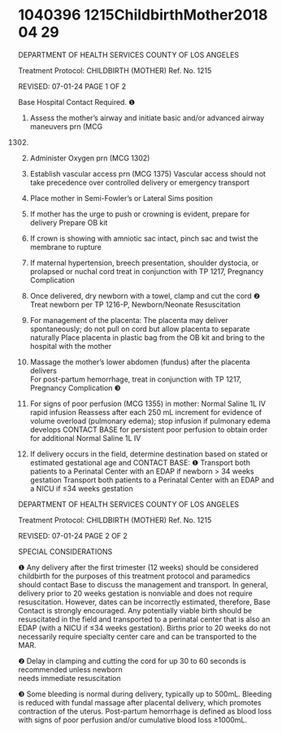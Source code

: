 # 1040396 1215ChildbirthMother2018 04 29

DEPARTMENT OF HEALTH SERVICES 
COUNTY OF LOS ANGELES 
 
Treatment Protocol: CHILDBIRTH (MOTHER) Ref. No. 1215 
 
 
 
 
 
REVISED: 07-01-24 PAGE 1 OF 2 
 
Base Hospital Contact Required. ❶ 
 
1. Assess the mother’s airway and initiate basic and/or advanced airway maneuvers prn (MCG 
1302) 
 
2. Administer Oxygen prn (MCG 1302) 
 
3. Establish vascular access prn (MCG 1375) 
Vascular access should not take precedence over controlled delivery or emergency transport 
 
4. Place mother in Semi-Fowler’s or Lateral Sims position 
 
5. If mother has the urge to push or crowning is evident, prepare for delivery 
Prepare OB kit  
 
6. If crown is showing with amniotic sac intact, pinch sac and twist the membrane to rupture 
 
7. If maternal hypertension, breech presentation, shoulder dystocia, or prolapsed or nuchal cord 
treat in conjunction with TP 1217, Pregnancy Complication 
 
8. Once delivered, dry newborn with a towel, clamp and cut the cord ❷ 
Treat newborn per TP 1216-P, Newborn/Neonate Resuscitation 
 
9. For management of the placenta: 
The placenta may deliver spontaneously; do not pull on cord but allow placenta to separate 
naturally 
Place placenta in plastic bag from the OB kit and bring to the hospital with the mother  
 
10. Massage the mother’s lower abdomen (fundus) after the placenta delivers  
For post-partum hemorrhage, treat in conjunction with TP 1217, Pregnancy Complication ❸ 
 
11. For signs of poor perfusion (MCG 1355) in mother: 
Normal Saline 1L IV rapid infusion 
Reassess after each 250 mL increment for evidence of volume overload (pulmonary edema); 
stop infusion if pulmonary edema develops 
CONTACT BASE for persistent poor perfusion to obtain order for additional Normal Saline 1L IV 
 
12. If delivery occurs in the field, determine destination based on stated or estimated gestational age 
and CONTACT BASE: ❶ 
Transport both patients to a Perinatal Center with an EDAP if newborn > 34 weeks gestation 
Transport both patients to a Perinatal Center with an EDAP and a NICU if ≤34 weeks gestation 
 
 
  

DEPARTMENT OF HEALTH SERVICES 
COUNTY OF LOS ANGELES 
 
Treatment Protocol: CHILDBIRTH (MOTHER) Ref. No. 1215 
 
 
 
 
 
REVISED: 07-01-24 PAGE 2 OF 2 
 
SPECIAL CONSIDERATIONS 
 
❶ Any delivery after the first trimester (12 weeks) should be considered childbirth for the purposes of 
this treatment protocol and paramedics should contact Base to discuss the management and 
transport.  In general, delivery prior to 20 weeks gestation is nonviable and does not require 
resuscitation. However, dates can be incorrectly estimated, therefore, Base Contact is strongly 
encouraged.  Any potentially viable birth should be resuscitated in the field and transported to a 
perinatal center that is also an EDAP (with a NICU if ≤34 weeks gestation).  Births prior to 20 weeks 
do not necessarily require specialty center care and can be transported to the MAR. 
 
❷    Delay in clamping and cutting the cord for up 30 to 60 seconds is recommended unless newborn  
needs immediate resuscitation 
 
❸    Some bleeding is normal during delivery, typically up to 500mL. Bleeding is reduced with fundal 
massage after placental delivery, which promotes contraction of the uterus. Post-partum hemorrhage 
is defined as blood loss with signs of poor perfusion and/or cumulative blood loss ≥1000mL.
